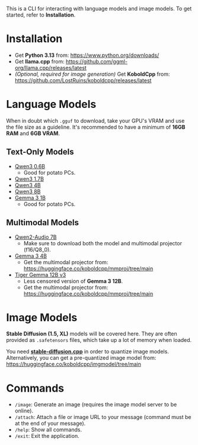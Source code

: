 This is a CLI for interacting with language models and image models. To get started, refer to **Installation**.

# Installation

- Get **Python 3.13** from: https://www.python.org/downloads/
- Get **llama.cpp** from: https://github.com/ggml-org/llama.cpp/releases/latest
- *(Optional, required for image generation)* Get **KoboldCpp** from: https://github.com/LostRuins/koboldcpp/releases/latest

# Language Models

When in doubt which `.gguf` to download, take your GPU's VRAM and use the file size as a guideline. It's recommended to have a minimum of **16GB RAM** and **6GB VRAM**.

## Text-Only Models

- [Qwen3 0.6B](https://huggingface.co/Qwen/Qwen3-0.6B-GGUF/tree/main)
    - Good for potato PCs.
- [Qwen3 1.7B](https://huggingface.co/Qwen/Qwen3-1.7B-GGUF/tree/main)
- [Qwen3 4B](https://huggingface.co/Qwen/Qwen3-4B-GGUF/tree/main)
- [Qwen3 8B](https://huggingface.co/Qwen/Qwen3-8B-GGUF/tree/main)
- [Gemma 3 1B](https://huggingface.co/unsloth/gemma-3-1b-it-GGUF/tree/main)
    - Good for potato PCs.

## Multimodal Models

- [Qwen2-Audio 7B](https://huggingface.co/mradermacher/Qwen2-Audio-7B-Instruct-GGUF/tree/main)
    - Make sure to download both the model and multimodal projector (f16/Q8_0).
- [Gemma 3 4B](https://huggingface.co/unsloth/gemma-3-4b-it-qat-GGUF/tree/main)
    - Get the multimodal projector from: https://huggingface.co/koboldcpp/mmproj/tree/main
- [Tiger Gemma 12B v3](https://huggingface.co/TheDrummer/Tiger-Gemma-12B-v3-GGUF/tree/main)
    - Less censored version of **Gemma 3 12B**.
    - Get the multimodal projector from: https://huggingface.co/koboldcpp/mmproj/tree/main

# Image Models

**Stable Diffusion (1.5, XL)** models will be covered here. They are often provided as `.safetensors` files, which take up a lot of memory when loaded.

You need **[stable-diffusion.cpp](https://github.com/leejet/stable-diffusion.cpp/releases/latest)** in order to quantize image models. Alternatively, you can get a pre-quantized image model from: https://huggingface.co/koboldcpp/imgmodel/tree/main

# Commands

- `/image`: Generate an image (requires the image model server to be online).
- `/attach`: Attach a file or image URL to your message (command must be at the end of your message).
- `/help`: Show all commands.
- `/exit`: Exit the application.